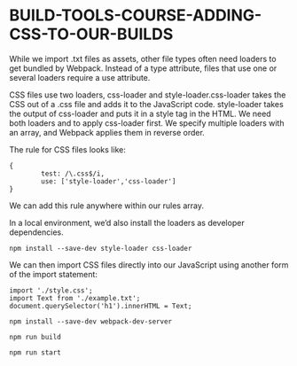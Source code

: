 # BUILD-TOOLS-COURSE-ADDING-CSS-TO-OUR-BUILDS

While we import .txt files as assets, other file types often need loaders to get bundled by Webpack. Instead of a type attribute, files that use one or several loaders require a
use attribute.

CSS files use two loaders, css-loader and style-loader.css-loader takes the CSS out of a .css file and adds it to the JavaScript code. style-loader takes the output of css-loader
and puts it in a style tag in the HTML. We need both loaders and to apply css-loader first. We specify multiple loaders with an array, and Webpack applies them in reverse order.

The rule for CSS files looks like:

```
{
        test: /\.css$/i,
        use: ['style-loader','css-loader']
}
```

We can add this rule anywhere within our rules array.

In a local environment, we’d also install the loaders as developer dependencies.

```
npm install --save-dev style-loader css-loader
```

We can then import CSS files directly into our JavaScript using another form of the import statement:

```
import './style.css';
import Text from './example.txt';
document.querySelector('h1').innerHTML = Text;
```

```
npm install --save-dev webpack-dev-server
```

```
npm run build
```

```
npm run start
```
